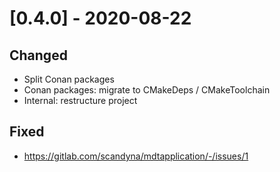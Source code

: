 
# [0.4.0] - 2020-08-22

## Changed

- Split Conan packages
- Conan packages: migrate to CMakeDeps / CMakeToolchain
- Internal: restructure project

## Fixed

- https://gitlab.com/scandyna/mdtapplication/-/issues/1
